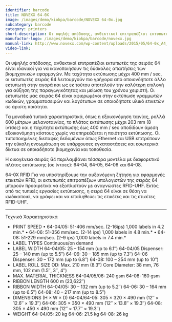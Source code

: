 ```yaml
---
identifier: barcode
title: NOVEXX 64-0Χ
image: /images/demo/kiokpa/barcode/NOVEXX 64-0x.jpg
subcategory: barcode
category: printers
short-description: Οι υψηλής απόδοσης, ανθεκτικοί επιτραπέζιοι εκτυπωτές της σειράς 64 είναι ιδανικοί για να ικανοποιήσουν τις δύσκολες απαιτήσεις των βιομηχανικών εφαρμογών.
manufactor-logo: /images/demo/kiokpa/barcode/novexx.jpg
manual-link: http://www.novexx.com/wp-content/uploads/2015/05/64-0x_A4_EN_1b.EN_.DIR_.0516.V01.pdf
video-link: 
---
```







Οι υψηλής απόδοσης, ανθεκτικοί επιτραπέζιοι εκτυπωτές της σειράς 64 είναι ιδανικοί για να ικανοποιήσουν τις δύσκολες απαιτήσεις των βιομηχανικών εφαρμογών. Με ταχύτητα εκτύπωσης μέχρι 400 mm / sec, οι εκτυπωτές σειράς 64 λειτουργούν πιο γρήγορα από οποιονδήποτε άλλο εκτυπωτή στην αγορά και ως εκ τούτου αποτελούν την καλύτερη επιλογή για αύξηση της παραγωγικότητας και μείωση του χρόνου χειριστή. Οι εκτυπωτές μας σειράς 64 είναι αφιερωμένοι στην εκτύπωση γραμμωτών κωδικών, γραμματοσειρών και λογότυπων σε οποιοδήποτε υλικό ετικετών σε άριστη ποιότητα.

Τα μοναδικά τυπικά χαρακτηριστικά, όπως η εξοικονόμηση ταινίας, ρολλά 600 μέτρων μελανοταινίας, το πλάτος εκτύπωσης μέχρι 203 mm (8 ίντσες) και η ταχύτητα εκτύπωσης έως 400 mm / sec αποδίδουν άμεση εξοικονόμηση κόστους χωρίς να επηρεάζεται η ποιότητα εκτύπωσης. Οι τυποποιημένες διεπαφές δεδομένων όπως Ethernet και USB επιτρέπουν την εύκολη ενσωμάτωση σε υπάρχουσες εγκαταστάσεις και εσωτερικά δίκτυα σε οποιαδήποτε βιομηχανία και τοποθεσία.

Η οικογένεια σειράς 64 περιλαμβάνει τέσσερα μοντέλα με διαφορετικό πλάτος εκτύπωσης (σε ίντσες): 64-04, 64-05, 64-06 και 64-08.

64-0Χ RFID
Για να υποστηρίξουμε την αυξανόμενη ζήτηση για εφαρμογές ετικετών RFID, οι εκτυπωτές επιτραπέζιων υπολογιστών της σειράς 64 μπορούν προαιρετικά να εξοπλιστούν με αναγνώστες RFID-UHF. Εκτός από τις τυπικές εργασίες εκτύπωσης, η σειρά 64 είναι σε θέση να κωδικοποιεί, να γράφει και να επαληθεύει τις ετικέτες και τις ετικέτες RFID-UHF.


---




Τεχνικά Χαρακτηριστικά

*    PRINT SPEED
    • 64-04/05: 51-406 mm/sec. (2-16ips) 1,000 labels in 4.2 min.* • 64-06: 51-356 mm/sec. (2-14 ips) 1,000 labels in 4.8 min.* • 64-08: 51-229 mm/sec. (2-9 ips) 1,000 labels in 7.4 min.*
*    LABEL TYPES Continuous/on demand
*    LABEL WIDTH 64-04/05: 25 – 154 mm (up to 6.1″) 64-04/05 Dispenser: 25 – 140 mm (up to 5.5″) 64-06: 30 – 185 mm (up to 7.3″) 64-06 Dispenser: 30 – 172 mm (up to 6.8″) 64-08: 100 – 254 mm (up to 10″)
*    LABEL ROLL SIZE OD: Max. 210 mm (8.3″) Core Diameter: 38 mm, 76 mm, 102 mm (1.5″, 3″, 4″)
*    MAX. MATERIAL THICKNESS 64-04/05/06: 240 gsm 64-08: 160 gsm
*    RIBBON LENGTH 600 m (23,622″)
*    RIBBON WIDTH 64-04/05: 30 – 132 mm (up to 5.2″) 64-06: 30 – 164 mm (up to 6.5″) 64-08: 40 – 217 mm (up to 8.5″)
*    DIMENSIONS (H × W × D) 64-04/64-05: 305 × 320 × 490 mm (12″ × 12.6″ × 19.3″) 64-06: 305 × 350 × 490 mm (12″ × 13.8″ × 19.3″) 64-08: 305 × 450 × 490 mm (12″ × 17.7″ × 19.3″)
*    WEIGHT 64-04/05: 20 kg 64-06: 21.5 kg 64-08: 26 kg

